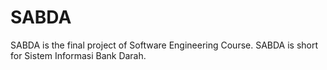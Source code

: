 # SABDA
SABDA is the final project of Software Engineering Course. SABDA is short for Sistem Informasi Bank Darah.
